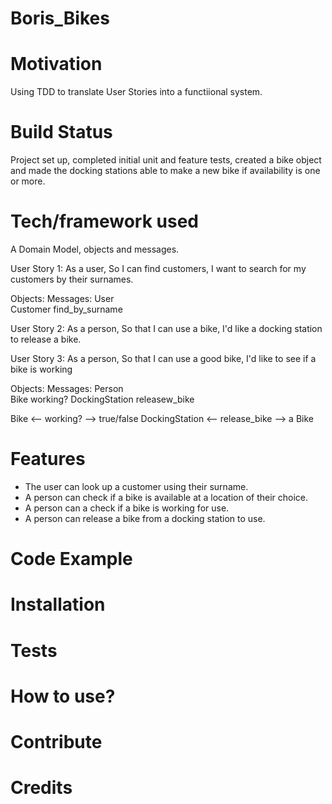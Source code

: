 # Boris_Bikes

# Motivation
Using TDD to translate User Stories into a functiional system.


# Build Status
Project set up, completed initial unit and feature tests, created a bike object
and made the docking stations able to make a new bike if availability is one or more.

# Tech/framework used
A Domain Model, objects and messages.

User Story 1:
As a user,
So I can find customers,
I want to search for my customers by their surnames.

Objects:        Messages:
User      
Customer        find_by_surname

User Story 2:
As a person,
So that I can use a bike,
I'd like a docking station to release a bike.

User Story 3:
As a person,
So that I can use a good bike,
I'd like to see if a bike is working

Objects:        Messages:
Person          
Bike            working?
DockingStation  releasew_bike

Bike <-- working? --> true/false
DockingStation <-- release_bike --> a Bike

# Features
- The user can look up a customer using their surname.
- A person can check if a bike is available at a location of their choice.
- A person can a check if a bike is working for use.
- A person can release a bike from a docking station to use.

# Code Example

# Installation

# Tests

# How to use?

# Contribute

# Credits
